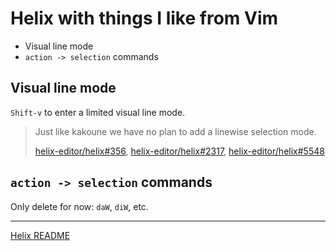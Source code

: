 # Helix with things I like from Vim
* Visual line mode
* `action -> selection` commands

## Visual line mode

`Shift-v` to enter a limited visual line mode.

> Just like kakoune we have no plan to add a linewise selection mode.
>
> [helix-editor/helix#356](https://github.com/helix-editor/helix/issues/356#issuecomment-1785792949), [helix-editor/helix#2317](https://github.com/helix-editor/helix/issues/2317), [helix-editor/helix#5548](https://github.com/helix-editor/helix/discussions/5548#discussioncomment-4694127)

## `action -> selection` commands

Only delete for now: `daW`, `diW`, etc.

---

[Helix README](https://github.com/helix-editor/helix/blob/master/README.md)
